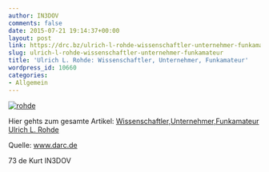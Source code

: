 ```yaml
---
author: IN3DOV
comments: false
date: 2015-07-21 19:14:37+00:00
layout: post
link: https://drc.bz/ulrich-l-rohde-wissenschaftler-unternehmer-funkamateur/
slug: ulrich-l-rohde-wissenschaftler-unternehmer-funkamateur
title: 'Ulrich L. Rohde: Wissenschaftler, Unternehmer, Funkamateur'
wordpress_id: 10660
categories:
- Allgemein
---
```


[![rohde](https://drc.bz/wp-content/uploads/2015/07/rohde.jpg)](https://drc.bz/wp-content/uploads/2015/07/rohde.jpg)



Hier gehts zum gesamte Artikel: [Wissenschaftler,Unternehmer,Funkamateur Ulrich L. Rohde](https://drc.bz/wp-content/uploads/2015/07/WissenschaftlerUnternehmerFunkamateur-Ulrich-L.-Rohde.pdf)

Quelle: www.darc.de

73 de Kurt IN3DOV

